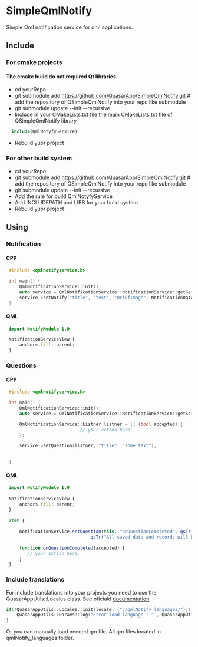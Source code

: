 # SimpleQmlNotify
Simple Qml notification service for qml applications.

## Include

### For cmake projects
#### The cmake build do not required Qt libraries. 
 
 * cd yourRepo
 * git submodule add https://github.com/QuasarApp/SimpleQmlNotify.git # add the repository of QSimpleQmlNotify into your repo like submodule
 * git submodule update --init --recursive
 * Include in your CMakeLists.txt file the main CMakeLists.txt file of QSimpleQmlNotify library
  ```cmake
    include(QmlNotyfyService)
  ```
 * Rebuild yuor project



### For other build system
 
 * cd yourRepo
 * git submodule add https://github.com/QuasarApp/SimpleQmlNotify.git # add the repository of QSimpleQmlNotify into your repo like submodule
 * git submodule update --init --recursive
 * Add the rule for build QmlNotyfyService
 * Add INCLUDEPATH and LIBS for your build system 
 * Rebuild yuor project


## Using

### Notification

#### CPP
```cpp
 #include <qmlnotifyservice.h>

 int main() {
     QmlNotificationService::init();
     auto service = QmlNotificationService::NotificationService::getService();
     service->setNotify("title", "text", "UrlOfImage", NotificationData::Normal);
 }


```

#### QML

```qml
 import NotifyModule 1.0

 NotificationServiceView {
     anchors.fill: parent;
 }

```

### Questions


#### CPP
```cpp
 #include <qmlnotifyservice.h>

 int main() {
     QmlNotificationService::init();
     auto service = QmlNotificationService::NotificationService::getService();

     QmlNotificationService::Listner listner = [] (bool accepted) {
                            // your action here.
     };

     service->setQuestion(listner, "title", "some text");

     
 }


```

#### QML

```qml
 import NotifyModule 1.0
 
 NotificationServiceView {
     anchors.fill: parent;
 }
 
 Item {
 
     notificationService.setQuestion(this, "onQuestionCompleted", qsTr("Remove %0 user").arg(userModel.userId),
                                qsTr("All saved data and records will be delete, Do you want continuee?"));
                                
     function onQuestionCompleted(accepted) {
        // your action here.   
     }
 }

```
### Include translations

For include translations into your projects you need to use the QuasarAppUtils::Locales class. See oficiald [documentation](https://quasarapp.ddns.net:3031/docs/QuasarApp/QuasarAppLib/latest/classQuasarAppUtils_1_1Locales.html)

```cpp
if(!QuasarAppUtils::Locales::init(locale, {":/qmlNotify_languages/"})) {
    QuasarAppUtils::Params::log("Error load language : " , QuasarAppUtils::Error);
}
```

Or you can manually load needed qm file.
All qm files located in qmlNotify_languages folder.
